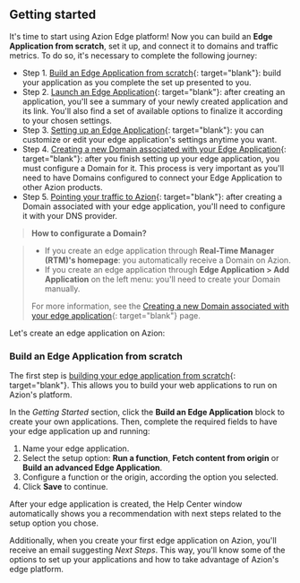 ## Getting started

It's time to start using Azion Edge platform! Now you can build an **Edge Application from scratch**, set it up, and connect it to domains and traffic metrics. To do so, it's necessary to complete the following journey:

- Step 1. [Build an Edge Application from scratch](https://www.azion.com/en/documentation/products/getting-started#build-edge-app){: target="blank"}: build your application as you complete the set up presented to you.
- Step 2. [Launch an Edge Application](/build-application/launch){: target="blank"}: after creating an application, you'll see a summary of your newly created application and its link. You'll also find a set of available options to finalize it according to your chosen settings.
- Step 3. [Setting up an Edge Application](https://www.azion.com/en/documentation/products/getting-started/#settings-app){: target="blank"}: you can customize or edit your edge application's settings anytime you want.
- Step 4. [Creating a new Domain associated with your Edge Application](https://www.azion.com/en/documentation/products/edge-application/domains){: target="blank"}: after you finish setting up your edge application, you must configure a Domain for it. This process is very important as you'll need to have Domains configured to connect your Edge Application to other Azion products.
- Step 5. [Pointing your traffic to Azion](https://www.azion.com/en/documentation/products/getting-started/#pointing){: target="blank"}: after creating a Domain associated with your edge application, you'll need to configure it with your DNS provider.

> **How to configurate a Domain?**

> - If you create an edge application through **Real-Time Manager (RTM)'s homepage**: you automatically receive a Domain on Azion.
> - If you create an edge application through **Edge Application > Add Application** on the left menu: you'll need to create your Domain manually.
> 
> For more information, see the [Creating a new Domain associated with your edge application](https://www.azion.com/en/documentation/products/edge-application/domains){: target="blank"} page.

Let's create an edge application on Azion: 

### Build an Edge Application from scratch

The first step is [building your edge application from scratch](https://console.azion.com/build-application/build/build-from-scratch){: target="blank"}. This allows you to build your web applications to run on Azion's platform.

In the *Getting Started* section, click the **Build an Edge Application** block to create your own applications. Then, complete the required fields to have your edge application up and running:

1. Name your edge application.
2. Select the setup option: **Run a function**, **Fetch content from origin** or **Build an advanced Edge Application**.
3. Configure a function or the origin, according the option you selected. 
4. Click **Save** to continue.

After your edge application is created, the Help Center window automatically shows you a recommendation with next steps related to the setup option you chose.

Additionally, when you create your first edge application on Azion, you'll receive an email suggesting *Next Steps*. This way, you'll know some of the options to set up your applications and how to take advantage of Azion's edge platform.
